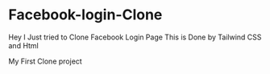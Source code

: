 # Facebook-login-Clone
Hey I Just tried to Clone Facebook Login Page 
This is Done by Tailwind CSS and Html 


My First Clone project
